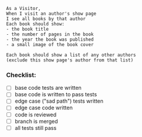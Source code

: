 ```
As a Visitor,
When I visit an author's show page
I see all books by that author
Each book should show:
- the book title
- the number of pages in the book
- the year the book was published
- a small image of the book cover

Each book should show a list of any other authors
(exclude this show page's author from that list)
```

### Checklist:

- [ ] base code tests are written
- [ ] base code is written to pass tests
- [ ] edge case ("sad path") tests written
- [ ] edge case code written
- [ ] code is reviewed
- [ ] branch is merged
- [ ] all tests still pass
